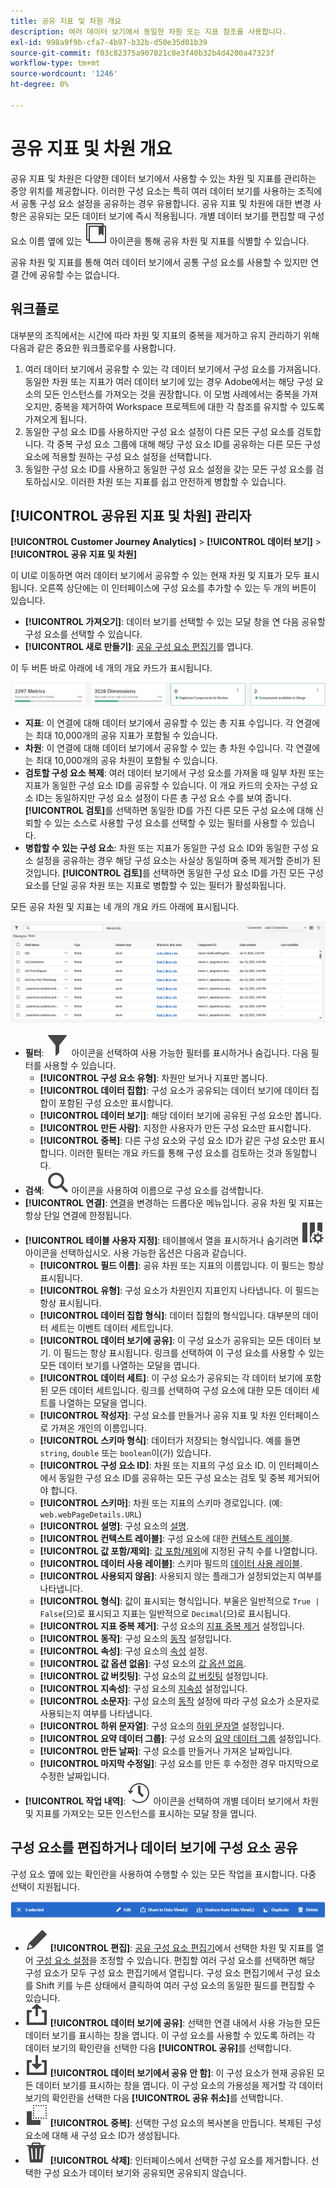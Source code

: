 ```yaml
---
title: 공유 지표 및 차원 개요
description: 여러 데이터 보기에서 동일한 차원 또는 지표 참조를 사용합니다.
exl-id: 998a9f9b-cfa7-4b97-b32b-d50e35d01b39
source-git-commit: f03c82375a907821c8e3f40b32b4d4200a47323f
workflow-type: tm+mt
source-wordcount: '1246'
ht-degree: 0%

---
```


# 공유 지표 및 차원 개요

공유 지표 및 차원은 다양한 데이터 보기에서 사용할 수 있는 차원 및 지표를 관리하는 중앙 위치를 제공합니다. 이러한 구성 요소는 특히 여러 데이터 보기를 사용하는 조직에서 공통 구성 요소 설정을 공유하는 경우 유용합니다. 공유 지표 및 차원에 대한 변경 사항은 공유되는 모든 데이터 보기에 즉시 적용됩니다. 개별 데이터 보기를 편집할 때 구성 요소 이름 옆에 있는 ![공유 구성 요소 아이콘](/help/assets/icons/CCLibrary.svg) 아이콘을 통해 공유 차원 및 지표를 식별할 수 있습니다.

공유 차원 및 지표를 통해 여러 데이터 보기에서 공통 구성 요소를 사용할 수 있지만 연결 간에 공유할 수는 없습니다.

## 워크플로

대부분의 조직에서는 시간에 따라 차원 및 지표의 중복을 제거하고 유지 관리하기 위해 다음과 같은 중요한 워크플로우를 사용합니다.

1. 여러 데이터 보기에서 공유할 수 있는 각 데이터 보기에서 구성 요소를 가져옵니다. 동일한 차원 또는 지표가 여러 데이터 보기에 있는 경우 Adobe에서는 해당 구성 요소의 모든 인스턴스를 가져오는 것을 권장합니다. 이 모범 사례에서는 중복을 가져오지만, 중복을 제거하여 Workspace 프로젝트에 대한 각 참조를 유지할 수 있도록 가져오게 됩니다.
1. 동일한 구성 요소 ID를 사용하지만 구성 요소 설정이 다른 모든 구성 요소를 검토합니다. 각 중복 구성 요소 그룹에 대해 해당 구성 요소 ID를 공유하는 다른 모든 구성 요소에 적용할 원하는 구성 요소 설정을 선택합니다.
1. 동일한 구성 요소 ID를 사용하고 동일한 구성 요소 설정을 갖는 모든 구성 요소를 검토하십시오. 이러한 차원 또는 지표를 쉽고 안전하게 병합할 수 있습니다.

## [!UICONTROL 공유된 지표 및 차원] 관리자

**[!UICONTROL Customer Journey Analytics]** > **[!UICONTROL 데이터 보기]** > **[!UICONTROL 공유 지표 및 차원]**

이 UI로 이동하면 여러 데이터 보기에서 공유할 수 있는 현재 차원 및 지표가 모두 표시됩니다. 오른쪽 상단에는 이 인터페이스에 구성 요소를 추가할 수 있는 두 개의 버튼이 있습니다.

* **[!UICONTROL 가져오기]**: 데이터 보기를 선택할 수 있는 모달 창을 연 다음 공유할 구성 요소를 선택할 수 있습니다.
* **[!UICONTROL 새로 만들기]**: [공유 구성 요소 편집기](shared-component-editor.md)를 엽니다.

이 두 버튼 바로 아래에 네 개의 개요 카드가 표시됩니다.

![개요 카드 미리 보기](assets/overview-cards.png)

* **지표**: 이 연결에 대해 데이터 보기에서 공유할 수 있는 총 지표 수입니다. 각 연결에는 최대 10,000개의 공유 지표가 포함될 수 있습니다.
* **차원**: 이 연결에 대해 데이터 보기에서 공유할 수 있는 총 차원 수입니다. 각 연결에는 최대 10,000개의 공유 차원이 포함될 수 있습니다.
* **검토할 구성 요소 복제**: 여러 데이터 보기에서 구성 요소를 가져올 때 일부 차원 또는 지표가 동일한 구성 요소 ID를 공유할 수 있습니다. 이 개요 카드의 숫자는 구성 요소 ID는 동일하지만 구성 요소 설정이 다른 총 구성 요소 수를 보여 줍니다. **[!UICONTROL 검토]**&#x200B;를 선택하면 동일한 ID를 가진 다른 모든 구성 요소에 대해 신뢰할 수 있는 소스로 사용할 구성 요소를 선택할 수 있는 필터를 사용할 수 있습니다.
* **병합할 수 있는 구성 요소**: 차원 또는 지표가 동일한 구성 요소 ID와 동일한 구성 요소 설정을 공유하는 경우 해당 구성 요소는 사실상 동일하며 중복 제거할 준비가 된 것입니다. **[!UICONTROL 검토]**&#x200B;를 선택하면 동일한 구성 요소 ID를 가진 모든 구성 요소를 단일 공유 차원 또는 지표로 병합할 수 있는 필터가 활성화됩니다.

모든 공유 차원 및 지표는 네 개의 개요 카드 아래에 표시됩니다.

![사용 가능한 차원 및 지표 미리 보기](assets/shared-metrics-dimensions.png)

* **필터**: ![필터 아이콘](../../assets/icons/Filter.svg) 아이콘을 선택하여 사용 가능한 필터를 표시하거나 숨깁니다. 다음 필터를 사용할 수 있습니다.
   * **[!UICONTROL 구성 요소 유형]**: 차원만 보거나 지표만 봅니다.
   * **[!UICONTROL 데이터 집합]**: 구성 요소가 공유되는 데이터 보기에 데이터 집합이 포함된 구성 요소만 표시합니다.
   * **[!UICONTROL 데이터 보기]**: 해당 데이터 보기에 공유된 구성 요소만 봅니다.
   * **[!UICONTROL 만든 사람]**: 지정한 사용자가 만든 구성 요소만 표시합니다.
   * **[!UICONTROL 중복]**: 다른 구성 요소와 구성 요소 ID가 같은 구성 요소만 표시합니다. 이러한 필터는 개요 카드를 통해 구성 요소를 검토하는 것과 동일합니다.
* **검색**: ![검색 아이콘](../../assets/icons/Search.svg) 아이콘을 사용하여 이름으로 구성 요소를 검색합니다.
* **[!UICONTROL 연결]**: [연결](/help/connections/overview.md)을 변경하는 드롭다운 메뉴입니다. 공유 차원 및 지표는 항상 단일 연결에 한정됩니다.
* **[!UICONTROL 테이블 사용자 지정]**: 테이블에서 열을 표시하거나 숨기려면 ![테이블 사용자 지정 아이콘](/help/assets/icons/ColumnSetting.svg) 아이콘을 선택하십시오. 사용 가능한 옵션은 다음과 같습니다.
   * **[!UICONTROL 필드 이름]**: 공유 차원 또는 지표의 이름입니다. 이 필드는 항상 표시됩니다.
   * **[!UICONTROL 유형]**: 구성 요소가 차원인지 지표인지 나타냅니다. 이 필드는 항상 표시됩니다.
   * **[!UICONTROL 데이터 집합 형식]**: 데이터 집합의 형식입니다. 대부분의 데이터 세트는 이벤트 데이터 세트입니다.
   * **[!UICONTROL 데이터 보기에 공유]**: 이 구성 요소가 공유되는 모든 데이터 보기. 이 필드는 항상 표시됩니다. 링크를 선택하여 이 구성 요소를 사용할 수 있는 모든 데이터 보기를 나열하는 모달을 엽니다.
   * **[!UICONTROL 데이터 세트]**: 이 구성 요소가 공유되는 각 데이터 보기에 포함된 모든 데이터 세트입니다. 링크를 선택하여 구성 요소에 대한 모든 데이터 세트를 나열하는 모달을 엽니다.
   * **[!UICONTROL 작성자]**: 구성 요소를 만들거나 공유 지표 및 차원 인터페이스로 가져온 개인의 이름입니다.
   * **[!UICONTROL 스키마 형식]**: 데이터가 저장되는 형식입니다. 예를 들면 `string`, `double` 또는 `boolean`이(가) 있습니다.
   * **[!UICONTROL 구성 요소 ID]**: 차원 또는 지표의 구성 요소 ID. 이 인터페이스에서 동일한 구성 요소 ID를 공유하는 모든 구성 요소는 검토 및 중복 제거되어야 합니다.
   * **[!UICONTROL 스키마]**: 차원 또는 지표의 스키마 경로입니다. (예: `web.webPageDetails.URL`)
   * **[!UICONTROL 설명]**: 구성 요소의 [설명](/help/data-views/component-settings/overview.md).
   * **[!UICONTROL 컨텍스트 레이블]**: 구성 요소에 대한 [컨텍스트 레이블](/help/data-views/component-settings/overview.md).
   * **[!UICONTROL 값 포함/제외]**: [값 포함/제외](/help/data-views/component-settings/include-exclude-values.md)에 지정된 규칙 수를 나열합니다.
   * **[!UICONTROL 데이터 사용 레이블]**: 스키마 필드의 [데이터 사용 레이블](https://experienceleague.adobe.com/ko/docs/experience-platform/data-governance/labels/overview).
   * **[!UICONTROL 사용되지 않음]**: 사용되지 않는 플래그가 설정되었는지 여부를 나타냅니다.
   * **[!UICONTROL 형식]**: 값이 표시되는 형식입니다. 부울은 일반적으로 `True | False`(으)로 표시되고 지표는 일반적으로 `Decimal`(으)로 표시됩니다.
   * **[!UICONTROL 지표 중복 제거]**: 구성 요소의 [지표 중복 제거](/help/data-views/component-settings/metric-deduplication.md) 설정입니다.
   * **[!UICONTROL 동작]**: 구성 요소의 [동작](/help/data-views/component-settings/behavior.md) 설정입니다.
   * **[!UICONTROL 속성]**: 구성 요소의 [속성](/help/data-views/component-settings/attribution.md) 설정.
   * **[!UICONTROL 값 옵션 없음]**: 구성 요소의 [값 옵션 없음](/help/data-views/component-settings/no-value-options.md).
   * **[!UICONTROL 값 버킷팅]**: 구성 요소의 [값 버킷팅](/help/data-views/component-settings/value-bucketing.md) 설정입니다.
   * **[!UICONTROL 지속성]**: 구성 요소의 [지속성](/help/data-views/component-settings/persistence.md) 설정입니다.
   * **[!UICONTROL 소문자]**: 구성 요소의 [동작](/help/data-views/component-settings/behavior.md) 설정에 따라 구성 요소가 소문자로 사용되는지 여부를 나타냅니다.
   * **[!UICONTROL 하위 문자열]**: 구성 요소의 [하위 문자열](/help/data-views/component-settings/substring.md) 설정입니다.
   * **[!UICONTROL 요약 데이터 그룹]**: 구성 요소의 [요약 데이터 그룹](/help/data-views/component-settings/summary-data-group.md) 설정입니다.
   * **[!UICONTROL 만든 날짜]**: 구성 요소를 만들거나 가져온 날짜입니다.
   * **[!UICONTROL 마지막 수정일]**: 구성 요소를 만든 후 수정한 경우 마지막으로 수정한 날짜입니다.
* **[!UICONTROL 작업 내역]**: ![내역 아이콘](/help/assets/icons/History.svg) 아이콘을 선택하여 개별 데이터 보기에서 차원 및 지표를 가져오는 모든 인스턴스를 표시하는 모달 창을 엽니다.

## 구성 요소를 편집하거나 데이터 보기에 구성 요소 공유

구성 요소 옆에 있는 확인란을 사용하여 수행할 수 있는 모든 작업을 표시합니다. 다중 선택이 지원됩니다.

![사용 가능한 작업 미리 보기](assets/smd-actions.png)

* ![연필 아이콘](/help/assets/icons/Edit.svg) **[!UICONTROL 편집]**: [공유 구성 요소 편집기](shared-component-editor.md)에서 선택한 차원 및 지표를 열어 [구성 요소 설정](/help/data-views/component-settings/overview.md)을 조정할 수 있습니다. 편집할 여러 구성 요소를 선택하면 해당 구성 요소가 모두 구성 요소 편집기에서 열립니다. 구성 요소 편집기에서 구성 요소를 Shift 키를 누른 상태에서 클릭하여 여러 구성 요소의 동일한 필드를 편집할 수 있습니다.
* ![공유 아이콘](/help/assets/icons/ShareAlt.svg) **[!UICONTROL 데이터 보기에 공유]**: 선택한 연결 내에서 사용 가능한 모든 데이터 보기를 표시하는 창을 엽니다. 이 구성 요소를 사용할 수 있도록 하려는 각 데이터 보기의 확인란을 선택한 다음 **[!UICONTROL 공유]**&#x200B;를 선택합니다.
* ![공유 안 함 아이콘](/help/assets/icons/SaveTo.svg) **[!UICONTROL 데이터 보기에서 공유 안 함]**: 이 구성 요소가 현재 공유된 모든 데이터 보기를 표시하는 창을 엽니다. 이 구성 요소의 가용성을 제거할 각 데이터 보기의 확인란을 선택한 다음 **[!UICONTROL 공유 취소]**&#x200B;를 선택합니다.
* ![중복 아이콘](/help/assets/icons/Copy.svg) **[!UICONTROL 중복]**: 선택한 구성 요소의 복사본을 만듭니다. 복제된 구성 요소에 대해 새 구성 요소 ID가 생성됩니다.
* ![삭제 아이콘](/help/assets/icons/Delete.svg) **[!UICONTROL 삭제]**: 인터페이스에서 선택한 구성 요소를 제거합니다. 선택한 구성 요소가 데이터 보기와 공유되면 공유되지 않습니다.
